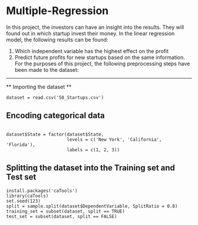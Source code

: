 # Multiple-Regression
In this project, the investors can have an insight into the results. They will found out in which startup invest their money.
In the linear regression model, the following results can be found:
1. Which independent variable has the highest effect on the profit
2. Predict future profits for new startups based on the same information.
For the purposes of this project, the following preprocessing steps have been made to the dataset: 

---

** Importing the dataset **

`dataset = read.csv('50_Startups.csv')`

## Encoding categorical data

```

dataset$State = factor(dataset$State,
                       levels = c('New York', 'California', 'Florida'),
                       labels = c(1, 2, 3))

```

## Splitting the dataset into the Training set and Test set

```
install.packages('caTools') 
library(caTools)
set.seed(123)  
split = sample.split(dataset$DependentVariable, SplitRatio = 0.8)
training_set = subset(dataset, split == TRUE)
test_set = subset(dataset, split == FALSE)

```
